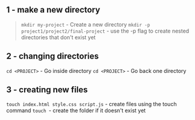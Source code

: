 ## 1 - make a new directory
> `mkdir my-project` - Create a new directory
> `mkdir -p project1/project2/final-project` - use the -p flag to create nested directories that don't exist yet
  
## 2 - changing directories

`cd <PROJECT>` - Go inside directory
`cd <PROJECT>` - Go back one directory

## 3 - creating new files
`touch index.html style.css script.js` -  create files using the touch command
`touch `- create the folder if it doesn't exist yet
